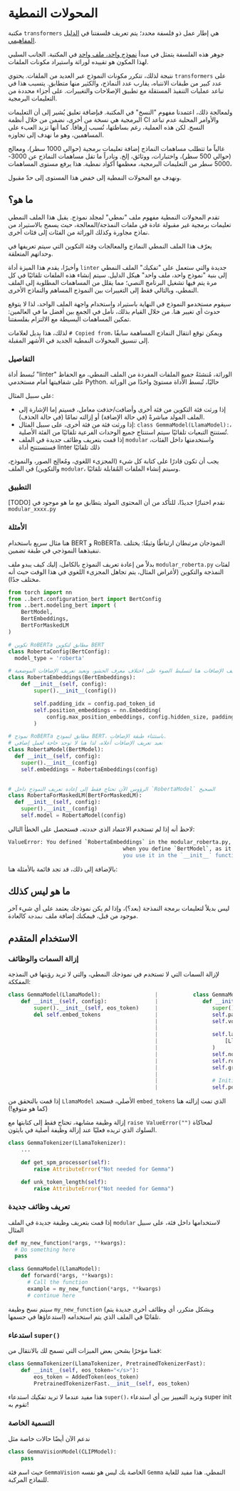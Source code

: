 # المحولات النمطية

مكتبة `transformers` هي إطار عمل ذو فلسفة محدد؛ يتم تعريف فلسفتنا في [الدليل المفاهيمي](./philosophy).

جوهر هذه الفلسفة يتمثل في مبدأ [نموذج واحد، ملف واحد](https://huggingface.co/blog/transformers-design-philosophy)
في المكتبة. الجانب السلبي لهذا المكون هو تقييده لوراثة واستيراد مكونات الملفات.

نتيجة لذلك، تتكرر مكونات النموذج عبر العديد من الملفات. يحتوي `transformers` على عدد كبير من طبقات الانتباه، يقارب عدد النماذج، والكثير منها متطابق.  يتسبب هذا في تباعد عمليات التنفيذ المستقلة مع تطبيق الإصلاحات والتغييرات.
على أجزاء محددة من التعليمات البرمجية.

ولمعالجة ذلك، اعتمدنا مفهوم "النسخ" في المكتبة.  فبإضافة تعليق يُشير إلى أن التعليمات البرمجية هي نسخة من أخرى، نضمن من خلال أنظمة  CI والأوامر المحلية عدم تباعد النسخ.  لكن هذه العملية، رغم بساطتها، تُسبب إرهاقاً.  كما أنها تزيد العبء على المساهمين، وهو ما نهدف إلى تجاوزه.

غالباً ما تتطلب مساهمات النماذج إضافة تعليمات برمجية (حوالي 1000 سطر)، ومعالج (حوالي 500 سطر)، واختبارات، ووثائق، إلخ. ونادراً ما تقل مساهمات النماذج عن 3000-5000 سطر من التعليمات البرمجية،  معظمها أكواد نمطية.  هذا يرفع مستوى  المساهمات،

ونهدف مع المحولات النمطية إلى خفض هذا المستوى إلى حدّ مقبول.

## ما هو؟

تقدم المحولات النمطية مفهوم ملف "نمطي" لمجلد نموذج. يقبل هذا الملف النمطي تعليمات برمجية
غير مقبولة عادة في ملفات النمذجة/المعالجة، حيث يسمح بالاستيراد من نماذج مجاورة وكذلك
الوراثة من الفئات إلى فئات أخرى.

يعرّف هذا الملف النمطي النماذج والمعالجات وفئة التكوين التي سيتم تعريفها في وحداتهم
المتعلقة.

وأخيرًا، يقدم هذا الميزة أداة `linter` جديدة والتي ستعمل على "تفكيك" الملف النمطي إلى بنية "نموذج واحد، ملف واحد"
هيكل الدليل. سيتم إنشاء هذه الملفات تلقائيًا في كل مرة يتم فيها تشغيل البرنامج النصي؛ مما يقلل من المساهمات المطلوبة
إلى الملف النمطي، وبالتالي فقط إلى التغييرات بين النموذج المساهم والنماذج الأخرى.

سيقوم مستخدمو النموذج في النهاية باستيراد واستخدام واجهة الملف الواحد، لذا لا يتوقع حدوث أي تغيير هنا. من خلال القيام بذلك،
نأمل في الجمع بين أفضل ما في العالمين: تمكين المساهمات البسيطة مع الالتزام بفلسفتنا.

لذلك، هذا بديل لعلامات `# Copied from`، ويمكن توقع انتقال النماذج المساهمة سابقًا إلى
تنسيق المحولات النمطية الجديد في الأشهر المقبلة.

### التفاصيل

تُبسط أداة "linter" الوراثة، مُنشئةً جميع الملفات المفردة من الملف النمطي، مع الحفاظ على شفافيتها أمام مستخدمي Python. حاليًا، تُبسط الأداة مستوىً واحدًا من الوراثة

على سبيل المثال:
- إذا ورثت فئة التكوين من فئة أخرى وأضافت/حذفت معامل، فسيتم إما الإشارة إلى الملف المولد مباشرةً
  (في حالة الإضافة) أو إزالته تمامًا (في حالة الحذف).
- إذا ورثت فئة من فئة أخرى، على سبيل المثال: `class GemmaModel(LlamaModel):`، تُستنتج التبعيات تلقائيًا
  سيتم استنتاج جميع الوحدات الفرعية تلقائيًا من الفئة الأصلية.
- إذا قمت بتعريف وظائف جديدة في الملف `modular` واستخدمتها داخل الفئات، فستستنتج أداة linter ذلك تلقائيًا

يجب أن تكون قادرًا على كتابة كل شيء (المجزىء اللغوي، ومُعالِج الصور، والنموذج، والتكوين) في الملف `modular`، وسيتم إنشاء الملفات المُقابلة تلقائيًا.

### التطبيق

[TODO] نقدم اختبارًا جديدًا، للتأكد من أن المحتوى المولد يتطابق مع ما هو موجود في `modular_xxxx.py`

### الأمثلة

هنا مثال سريع باستخدام BERT و RoBERTa. النموذجان مرتبطان ارتباطًا وثيقًا: يختلف تنفيذهما النموذجي في طبقة تضمين.

بدلاً من إعادة تعريف النموذج بالكامل، إليك كيف يبدو ملف `modular_roberta.py` لفئات النمذجة والتكوين (لأغراض المثال، يتم تجاهل المجزىء اللغوي في هذا الوقت حيث أنه مختلف جدًا).

```python
from torch import nn
from ..bert.configuration_bert import BertConfig
from ..bert.modeling_bert import (
    BertModel,
    BertEmbeddings,
    BertForMaskedLM
)

# تكوين RoBERTa مطابق لتكوين BERT
class RobertaConfig(BertConfig):
  model_type = 'roberta'

# نعيد تعريف الإضافات هنا لتسليط الضوء على اختلاف معرف الحشو، ونعيد تعريف الإضافات الموضعية
class RobertaEmbeddings(BertEmbeddings):
    def __init__(self, config):
        super().__init__(config())

        self.padding_idx = config.pad_token_id
        self.position_embeddings = nn.Embedding(
            config.max_position_embeddings, config.hidden_size, padding_idx=self.padding_idx
        )

# نموذج RoBERTa مطابق لنموذج BERT، باستثناء طبقة الإضافات.
# نعيد تعريف الإضافات أعلاه، لذا هنا لا توجد حاجة لعمل إضافي
class RobertaModel(BertModel):
  def __init__(self, config):
    super().__init__(config)
    self.embeddings = RobertaEmbeddings(config)

      
# الرؤوس الآن تحتاج فقط إلى إعادة تعريف النموذج داخل `RobertaModel` الصحيح
class RobertaForMaskedLM(BertForMaskedLM):
  def __init__(self, config):
    super().__init__(config)
    self.model = RobertaModel(config)
```

لاحظ أنه إذا لم تستخدم الاعتماد الذي حددته، فستحصل على الخطأ التالي:

```bash
ValueError: You defined `RobertaEmbeddings` in the modular_roberta.py, it should be used
                                    when you define `BertModel`, as it is one of it's direct dependencies. Make sure
                                    you use it in the `__init__` function.
```

بالإضافة إلى ذلك، قد تجد قائمة بالأمثلة هنا:

## ما هو ليس كذلك

ليس بديلاً لتعليمات برمجة النمذجة (بعد؟)، وإذا لم يكن نموذجك يعتمد على أي شيء آخر موجود من قبل، فيمكنك إضافة ملف `نمذجة` كالعادة.


## الاستخدام المتقدم

### إزالة السمات والوظائف
لإزالة السمات التي لا تستخدم في نموذجك النمطي، والتي لا تريد رؤيتها في النمذجة المفككة:

```python
class GemmaModel(LlamaModel):                 |           class GemmaModel(PreTrainedModel):
    def __init__(self, config):               |              def __init__(self, config):
        super().__init__(self, eos_token)     |                 super().__init__(config)
        del self.embed_tokens                 |                 self.padding_idx = config.pad_token_id
                                              |                 self.vocab_size = config.vocab_size
                                              |
                                              |                 self.layers = nn.ModuleList(
                                              |                     [LlamaDecoderLayer(config, layer_idx) for layer_idx in range(config.num_hidden_layers)]
                                              |                 )
                                              |                 self.norm = LlamaRMSNorm(config.hidden_size, eps=config.rms_norm_eps)
                                              |                 self.rotary_emb = LlamaRotaryEmbedding(config=config)
                                              |                 self.gradient_checkpointing = False
                                              |                 
                                              |                 # Initialize weights and apply final processing
                                              |                 self.post_init()
```
إذا قمت بالتحقق من `LlamaModel` الأصلي، فستجد `embed_tokens` الذي تمت إزالته هنا (كما هو متوقع!)

إزالة وظيفة مشابهة، تحتاج فقط إلى كتابتها مع `raise ValueError("")` لمحاكاة السلوك الذي تريده فعليًا عند إزالة وظيفة أصلية في بايثون.

```python
class GemmaTokenizer(LlamaTokenizer):
    ...

    def get_spm_processor(self):
        raise AttributeError("Not needed for Gemma")

    def unk_token_length(self):
        raise AttributeError("Not needed for Gemma")
```

### تعريف وظائف جديدة

إذا قمت بتعريف وظيفة جديدة في الملف `modular` لاستخدامها داخل فئة، على سبيل المثال

```python
def my_new_function(*args, **kwargs):
  # Do something here
  pass

class GemmaModel(LlamaModel):
    def forward(*args, **kwargs):
      # Call the function
      example = my_new_function(*args, **kwargs)
      # continue here
```

سيتم نسخ وظيفة `my_new_function` (وبشكل متكرر، أي وظائف أخرى جديدة يتم استدعاؤها في جسمها) تلقائيًا
في الملف الذي يتم استخدامه.

### استدعاء `super()`
قمنا مؤخرًا بشحن بعض الميزات التي تسمح لك بالانتقال من:
```python
class GemmaTokenizer(LlamaTokenizer, PretrainedTokenizerFast):         |           class GemmaModel(nn.Module):
    def __init__(self, eos_token="</s>"):                              |             def __init__(self):
        eos_token = AddedToken(eos_token)                              |                eos_token = AddedToken(eos_token)
        PretrainedTokenizerFast.__init__(self, eos_token)              |                super().__init__(eos_token)
```
هذا مفيد عندما لا تريد تفكيك استدعاء `super()`، وتريد التمييز بين أي استدعاء super init تقوم به!

### التسمية الخاصة
ندعم الآن أيضًا حالات خاصة مثل
```python
class GemmaVisionModel(CLIPModel):                                 
    pass
```
حيث اسم فئة `GemmaVision` الخاصة بك ليس هو نفسه `Gemma` النمطي. هذا مفيد للغاية للنماذج المركبة.
